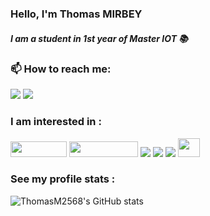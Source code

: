 <h3> Hello, I'm Thomas MIRBEY</h3>
<h5>I am a student in 1st year of Master IOT 📚<h5>

<h3>📫 How to reach me: </h3>

[<img src="https://img.shields.io/badge/Gmail-D14836?style=for-the-badge&logo=gmail&logoColor=white">](mailto:thomas.mirbey@edu.univ-fcomte.fr)
[<img src="https://img.shields.io/badge/LinkedIn-0077B5?style=for-the-badge&logo=linkedin&logoColor=white">](https://fr.linkedin.com/in/thomas-mirbey)

### I am interested in :

<img src="https://img.shields.io/badge/-Python-3776AB?logo=python&logoColor=white" width="90" 
     height="25">    <img src="https://img.shields.io/badge/logo-javascript-blue?logo=javascript" width="110" 
     height="25">    <img src="https://img.shields.io/badge/Debian-A81D33?style=for-the-badge&logo=debian&logoColor=white">    <img src="https://img.shields.io/badge/MySQL-005C84?style=for-the-badge&logo=mysql&logoColor=white">    <img src="https://img.shields.io/badge/Arduino-00979D?style=for-the-badge&logo=Arduino&logoColor=white">    <img src="https://i2.wp.com/spectrumtv.com.sg/wp-content/uploads/2016/12/csco-e1483117548996.jpg?fit=180%2C180&ssl=1" width="35" 
     height="30">

### See my profile stats :
![ThomasM2568's GitHub stats](https://github-readme-stats.vercel.app/api/top-langs/?username=thomasm2568&theme=transparent&layout=compact&langs_count=10)
 <!--

![ThomasM2568's GitHub stats](https://github-readme-stats.vercel.app/api?username=thomasm2568&theme=transparent&show_icons=true)
-->

<!--

**ThomasM2568/ThomasM2568** is a ✨ _special_ ✨ repository because its `README.md` (this file) appears on your GitHub profile.

Here are some ideas to get you started:


- 👯 I’m looking to collaborate on ...
- 🤔 I’m looking for help with ...

- 😄 Pronouns: ...
- ⚡ Fun fact: ...
-->
